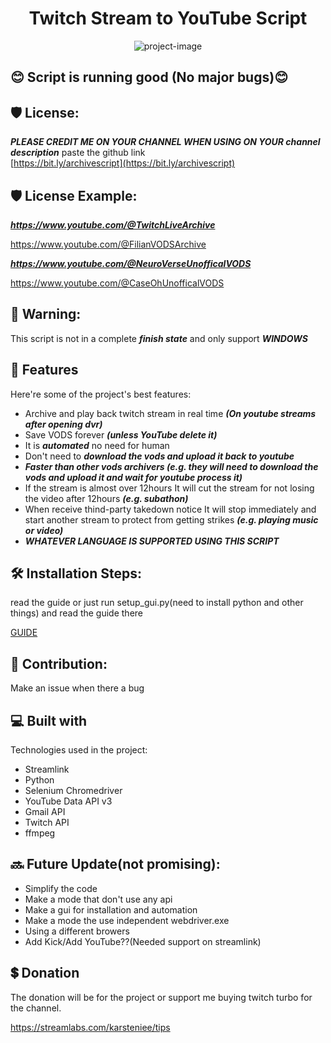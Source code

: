 <h1 align="center" id="title">Twitch Stream to YouTube Script</h1>

<p align="center"><img src="https://socialify.git.ci/karstenlee10/Twitch-and-BiliBili-Archive-to-Youtube-Script/image?font=Inter&amp;language=1&amp;logo=https%3A%2F%2Favatars.githubusercontent.com%2Fu%2F91263511%3Fv%3D4&amp;name=1&amp;owner=1&amp;pattern=Circuit+Board&amp;stargazers=1&amp;theme=Light" alt="project-image"></p>

<h2>😊 Script is running good (No major bugs)😊</h2>

<h2>🛡️ License:</h2>

***PLEASE CREDIT ME ON YOUR CHANNEL WHEN USING ON YOUR channel description*** paste the github link  
[https://bit.ly/archivescript](https://bit.ly/archivescript)

<h2>🛡️ License Example:</h2>

***https://www.youtube.com/@TwitchLiveArchive***

https://www.youtube.com/@FilianVODSArchive

***https://www.youtube.com/@NeuroVerseUnofficalVODS***

https://www.youtube.com/@CaseOhUnofficalVODS

<h2>🚨 Warning:</h2>

This script is not in a complete ***finish state*** and only support ***WINDOWS***

<h2>🧐 Features</h2>

Here're some of the project's best features:

*   Archive and play back twitch stream in real time ***(On youtube streams after opening dvr)***
*   Save VODS forever ***(unless YouTube delete it)***
*   It is ***automated*** no need for human
*   Don't need to ***download the vods and upload it back to youtube***
*   ***Faster than other vods archivers (e.g. they will need to download the vods and upload it and wait for youtube process it)***
*   If the stream is almost over 12hours It will cut the stream for not losing the video after 12hours ***(e.g. subathon)***
*   When receive thind-party takedown notice It will stop immediately and start another stream to protect from getting strikes ***(e.g. playing music or video)***
*   ***WHATEVER LANGUAGE IS SUPPORTED USING THIS SCRIPT***

<h2>🛠️ Installation Steps:</h2>

read the guide or just run setup_gui.py(need to install python and other things) and read the guide there

[GUIDE](readthisguide.md)

<h2>🍰 Contribution:</h2>

Make an issue when there a bug
  
<h2>💻 Built with</h2>

Technologies used in the project:

*   Streamlink
*   Python
*   Selenium Chromedriver
*   YouTube Data API v3
*   Gmail API
*   Twitch API
*   ffmpeg

<h2>🔜 Future Update(not promising):</h2> 

* Simplify the code
* Make a mode that don't use any api
* Make a gui for installation and automation
* Make a mode the use independent webdriver.exe
* Using a different browers
* Add Kick/Add YouTube??(Needed support on streamlink)

<h2>💲 Donation</h2>

The donation will be for the project or support me buying twitch turbo for the channel.

https://streamlabs.com/karsteniee/tips
